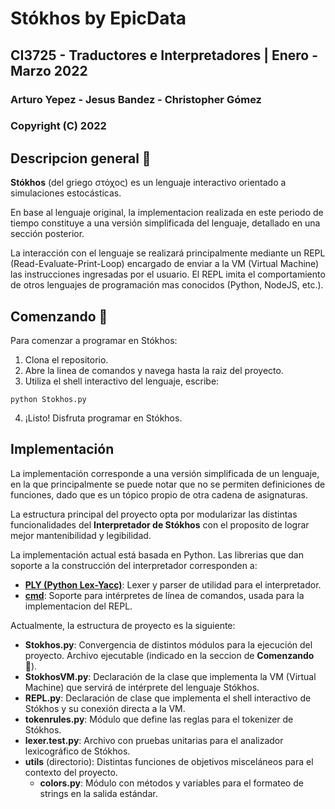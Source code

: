 # Stókhos by EpicData
## CI3725 - Traductores e Interpretadores | Enero - Marzo 2022

### Arturo Yepez - Jesus Bandez - Christopher Gómez
### Copyright (C) 2022

## Descripcion general 📃

**Stókhos** (del griego στόχος) es un lenguaje interactivo orientado a simulaciones estocásticas.

En base al lenguaje original, la implementacion realizada en este periodo de tiempo constituye a una versión simplificada del lenguaje, detallado en una sección posterior.

La interacción con el lenguaje se realizará principalmente mediante un REPL (Read-Evaluate-Print-Loop) encargado de enviar a la VM (Virtual Machine) las instrucciones ingresadas por el usuario. El REPL imita el comportamiento de otros lenguajes de programación mas conocidos (Python, NodeJS, etc.).

## Comenzando 🔧

Para comenzar a programar en Stókhos:

1. Clona el repositorio.
2. Abre la linea de comandos y navega hasta la raiz del proyecto.
3. Utiliza el shell interactivo del lenguaje, escribe:
```
python Stokhos.py
```
4. ¡Listo! Disfruta programar en Stókhos.

## Implementación 

La implementación corresponde a una versión simplificada de un lenguaje, en la que principalmente se puede notar que no se permiten definiciones de funciones, dado que es un tópico propio de otra cadena de asignaturas.

La estructura principal del proyecto opta por modularizar las distintas funcionalidades del **Interpretador de Stókhos** con el proposito de lograr mejor mantenibilidad y legibilidad.

La implementación actual está basada en Python. Las librerias que dan soporte a la construcción del interpretador corresponden a:

- [**PLY (Python Lex-Yacc)**](https://github.com/dabeaz/ply): Lexer y parser de utilidad para el interpretador.
- [**cmd**](https://docs.python.org/3/library/cmd.html): Soporte para intérpretes de línea de comandos, usada para la implementacion del REPL. 

Actualmente, la estructura de proyecto es la siguiente:

- **Stokhos.py**: Convergencia de distintos módulos para la ejecución del proyecto. Archivo ejecutable (indicado en la seccion de **Comenzando 🔧**).
- **StokhosVM.py**: Declaración de la clase que implementa la VM (Virtual Machine) que servirá de intérprete del lenguaje Stókhos.
- **REPL.py**: Declaración de clase que implementa el shell interactivo de Stókhos y su conexión directa a la VM.
- **tokenrules.py**: Módulo que define las reglas para el tokenizer de Stókhos.
- **lexer.test.py**: Archivo con pruebas unitarias para el analizador lexicográfico de Stókhos.
- **utils** (directorio): Distintas funciones de objetivos misceláneos para el contexto del proyecto.
    - **colors.py**: Módulo con métodos y variables para el formateo de strings en la salida estándar.
